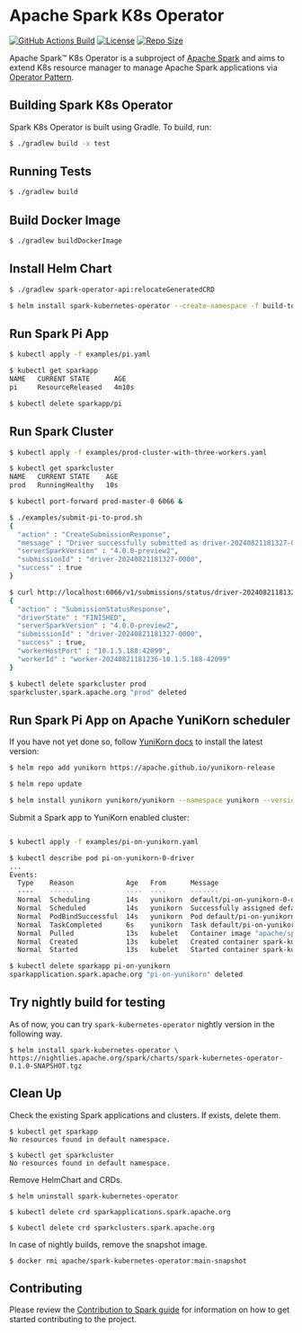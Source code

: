 # Apache Spark K8s Operator

[![GitHub Actions Build](https://github.com/apache/spark-kubernetes-operator/actions/workflows/build_and_test.yml/badge.svg)](https://github.com/apache/spark-kubernetes-operator/actions/workflows/build_and_test.yml)
[![License](https://img.shields.io/badge/License-Apache%202.0-blue.svg)](https://opensource.org/licenses/Apache-2.0)
[![Repo Size](https://img.shields.io/github/repo-size/apache/spark-kubernetes-operator)](https://img.shields.io/github/repo-size/apache/spark-kubernetes-operator)

Apache Spark™ K8s Operator is a subproject of [Apache Spark](https://spark.apache.org/) and
aims to extend K8s resource manager to manage Apache Spark applications via
[Operator Pattern](https://kubernetes.io/docs/concepts/extend-kubernetes/operator/).

## Building Spark K8s Operator

Spark K8s Operator is built using Gradle.
To build, run:

```bash
$ ./gradlew build -x test
```

## Running Tests

```bash
$ ./gradlew build
```

## Build Docker Image

```bash
$ ./gradlew buildDockerImage
```

## Install Helm Chart

```bash
$ ./gradlew spark-operator-api:relocateGeneratedCRD

$ helm install spark-kubernetes-operator --create-namespace -f build-tools/helm/spark-kubernetes-operator/values.yaml build-tools/helm/spark-kubernetes-operator/
```

## Run Spark Pi App

```bash
$ kubectl apply -f examples/pi.yaml

$ kubectl get sparkapp
NAME   CURRENT STATE      AGE
pi     ResourceReleased   4m10s

$ kubectl delete sparkapp/pi
```

## Run Spark Cluster

```bash
$ kubectl apply -f examples/prod-cluster-with-three-workers.yaml

$ kubectl get sparkcluster
NAME   CURRENT STATE    AGE
prod   RunningHealthy   10s

$ kubectl port-forward prod-master-0 6066 &

$ ./examples/submit-pi-to-prod.sh
{
  "action" : "CreateSubmissionResponse",
  "message" : "Driver successfully submitted as driver-20240821181327-0000",
  "serverSparkVersion" : "4.0.0-preview2",
  "submissionId" : "driver-20240821181327-0000",
  "success" : true
}

$ curl http://localhost:6066/v1/submissions/status/driver-20240821181327-0000/
{
  "action" : "SubmissionStatusResponse",
  "driverState" : "FINISHED",
  "serverSparkVersion" : "4.0.0-preview2",
  "submissionId" : "driver-20240821181327-0000",
  "success" : true,
  "workerHostPort" : "10.1.5.188:42099",
  "workerId" : "worker-20240821181236-10.1.5.188-42099"
}

$ kubectl delete sparkcluster prod
sparkcluster.spark.apache.org "prod" deleted
```

## Run Spark Pi App on Apache YuniKorn scheduler

If you have not yet done so, follow [YuniKorn docs](https://yunikorn.apache.org/docs/#install) to install the latest version: 

```bash
$ helm repo add yunikorn https://apache.github.io/yunikorn-release

$ helm repo update

$ helm install yunikorn yunikorn/yunikorn --namespace yunikorn --version 1.6.0 --create-namespace --set embedAdmissionController=false
```

Submit a Spark app to YuniKorn enabled cluster:

```bash

$ kubectl apply -f examples/pi-on-yunikorn.yaml

$ kubectl describe pod pi-on-yunikorn-0-driver
...
Events:
  Type    Reason             Age   From      Message
  ----    ------             ----  ----      -------
  Normal  Scheduling         14s   yunikorn  default/pi-on-yunikorn-0-driver is queued and waiting for allocation
  Normal  Scheduled          14s   yunikorn  Successfully assigned default/pi-on-yunikorn-0-driver to node docker-desktop
  Normal  PodBindSuccessful  14s   yunikorn  Pod default/pi-on-yunikorn-0-driver is successfully bound to node docker-desktop
  Normal  TaskCompleted      6s    yunikorn  Task default/pi-on-yunikorn-0-driver is completed
  Normal  Pulled             13s   kubelet   Container image "apache/spark:4.0.0-preview2" already present on machine
  Normal  Created            13s   kubelet   Created container spark-kubernetes-driver
  Normal  Started            13s   kubelet   Started container spark-kubernetes-driver

$ kubectl delete sparkapp pi-on-yunikorn
sparkapplication.spark.apache.org "pi-on-yunikorn" deleted
```

## Try nightly build for testing

As of now, you can try `spark-kubernetes-operator` nightly version in the following way.

```
$ helm install spark-kubernetes-operator \
https://nightlies.apache.org/spark/charts/spark-kubernetes-operator-0.1.0-SNAPSHOT.tgz
```

## Clean Up

Check the existing Spark applications and clusters. If exists, delete them.

```
$ kubectl get sparkapp
No resources found in default namespace.

$ kubectl get sparkcluster
No resources found in default namespace.
```

Remove HelmChart and CRDs.

```
$ helm uninstall spark-kubernetes-operator

$ kubectl delete crd sparkapplications.spark.apache.org

$ kubectl delete crd sparkclusters.spark.apache.org
```

In case of nightly builds, remove the snapshot image.
```
$ docker rmi apache/spark-kubernetes-operator:main-snapshot
```

## Contributing

Please review the [Contribution to Spark guide](https://spark.apache.org/contributing.html)
for information on how to get started contributing to the project.
